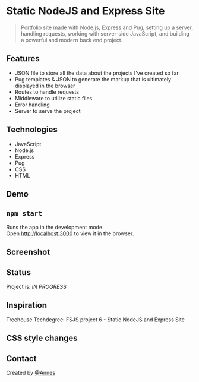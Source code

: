 # Static NodeJS and Express Site

> Portfolio site made with Node.js, Express and Pug, setting up a server, handling requests, working with server-side JavaScript, and building a powerful and modern back end project.

## Features

* JSON file to store all the data about the projects I've created so far
* Pug templates & JSON to generate the markup that is ultimately displayed in the browser
* Routes to handle requests
* Middleware to utilize static files
* Error handling
* Server to serve the project

## Technologies

* JavaScript
* Node.js
* Express
* Pug
* CSS
* HTML

## Demo

## `npm start`

Runs the app in the development mode.<br>
Open [http://localhost:3000](http://localhost:3000) to view it in the browser.

## Screenshot

## Status

Project is: _IN PROGRESS_

## Inspiration

Treehouse Techdegree: FSJS project 6 - Static NodeJS and Express Site

## CSS style changes

## Contact

Created by [@Annes](https://twitter.com/annesCode)
